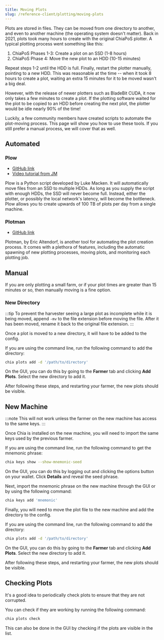 ```yaml
---
title: Moving Plots
slug: /reference-client/plotting/moving-plots
---
```


Plots are stored in files. They can be moved from one directory to another, and even to another machine (the operating system doesn't matter). Back in 2021, plots took many hours to create with the original ChiaPoS plotter. A typical plotting process went something like this:

1. ChiaPoS Phases 1-3: Create a plot on an SSD (1-8 hours)
2. ChiaPoS Phase 4: Move the new plot to an HDD (10-15 minutes)

Repeat steps 1-2 until the HDD is full. Finally, restart the plotter manually, pointing to a new HDD. This was reasonable at the time -- when it took 8 hours to create a plot, waiting an extra 15 minutes for it to be moved wasn't a big deal.

However, with the release of newer plotters such as BladeBit CUDA, it now only takes a few minutes to create a plot. If the plotting software waited for the plot to be copied to an HDD before creating the next plot, the plotter would be idle nearly 90% of the time!

Luckily, a few community members have created scripts to automate the plot-moving process. This page will show you how to use these tools. If you still prefer a manual process, we will cover that as well.

## Automated

### Plow

- [GitHub link](https://github.com/lmacken/plow)
- [Video tutorial from JM](https://www.youtube.com/watch?v=0xjqQ9paHq0)

Plow is a Python script developed by Luke Macken. It will automatically move files from an SSD to multiple HDDs. As long as you supply the script with enough HDDs, the SSD will never become full. Instead, either the plotter, or possibly the local network's latency, will become the bottleneck. Plow allows you to create upwards of 100 TB of plots per day from a single machine.

### Plotman

- [GitHub link](https://github.com/ericaltendorf/plotman)

Plotman, by Eric Altendorf, is another tool for automating the plot creation process. It comes with a plethora of features, including the automatic spawning of new plotting processes, moving plots, and monitoring each plotting job.

## Manual

If you are only plotting a small farm, or if your plot times are greater than 15 minutes or so, then manually moving is a fine option.

### New Directory

:::tip
To prevent the harvester seeing a large plot as incomplete while it is being moved, append `-mv` to the file extension before moving the file. After it has been moved, rename it back to the original file extension.
:::

Once a plot is moved to a new directory, it will have to be added to the config.

If you are using the command line, run the following command to add the directory:

```bash
chia plots add -d '/path/to/directory'
```

On the GUI, you can do this by going to the **Farmer** tab and clicking **Add Plots**. Select the new directory to add it.

After following these steps, and restarting your farmer, the new plots should be visible.

## New Machine

:::note
This will not work unless the farmer on the new machine has access to the same keys.
:::

Once Chia is installed on the new machine, you will need to import the same keys used by the previous farmer.

If you are using the command line, run the following command to get the mnemonic phrase:

```bash
chia keys show --show-mnemonic-seed
```

On the GUI, you can do this by logging out and clicking the options button on your wallet. Click **Details** and reveal the seed phrase.

Next, import the mnemonic phrase on the new machine through the GUI or by using the following command:

```bash
chia keys add 'mnemonic'
```

Finally, you will need to move the plot file to the new machine and add the directory to the config.

If you are using the command line, run the following command to add the directory:

```bash
chia plots add -d '/path/to/directory'
```

On the GUI, you can do this by going to the **Farmer** tab and clicking **Add Plots**. Select the new directory to add it.

After following these steps, and restarting your farmer, the new plots should be visible.

## Checking Plots

It's a good idea to periodically check plots to ensure that they are not corrupted.

You can check if they are working by running the following command:

```bash
chia plots check
```

This can also be done in the GUI by checking if the plots are visible in the list.

